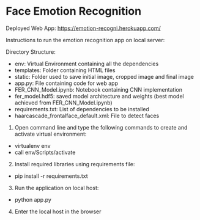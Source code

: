 # Face Emotion Recognition

Deployed Web App:  https://emotion-recogni.herokuapp.com/



Instructions to run the emotion recognition app on local server: 

Directory Structure:
- env: Virtual Environment containing all the dependencies
- templates: Folder containing HTML files
- static: Folder used to save initial image, cropped image and final image
- app.py: File containing code for web app 
- FER_CNN_Model.ipynb: Notebook containing CNN implementation
- fer_model.hdf5: saved model architecture and weights (best model achieved from FER_CNN_Model.ipynb)
- requirements.txt: List of dependencies to be installed
- haarcascade_frontalface_default.xml: File to detect faces

1. Open command line and type the following commands to create and activate virtual environment: 
  - virtualenv env
  - call env/Scripts/activate
2. Install required libraries using requirements file: 
  - pip install -r requirements.txt
3. Run the application on local host:
  - python app.py
4. Enter the local host in the browser

